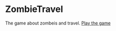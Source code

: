 # ZombieTravel
The game about zombeis and travel.
[Play the game](https://1samson1.github.io/ZombieTravel/)
